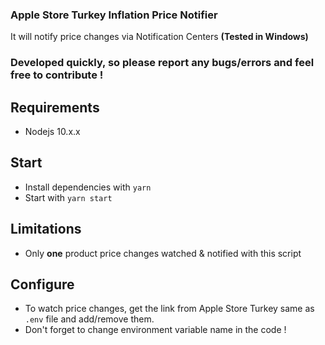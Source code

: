 ### Apple Store Turkey Inflation Price Notifier

It will notify price changes via Notification Centers **(Tested in Windows)**

### Developed quickly, so please report any bugs/errors and feel free to contribute !

## Requirements

- Nodejs 10.x.x

## Start

- Install dependencies with `yarn`
- Start with `yarn start`

## Limitations

- Only **one** product price changes watched & notified with this script

## Configure

- To watch price changes, get the link from Apple Store Turkey same as `.env` file and add/remove them.
- Don't forget to change environment variable name in the code !

